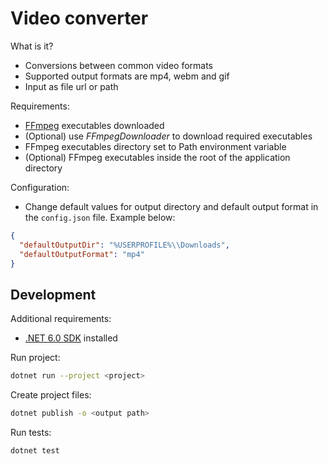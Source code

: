 # Video converter

What is it?

- Conversions between common video formats
- Supported output formats are mp4, webm and gif
- Input as file url or path

Requirements:

- [FFmpeg](https://ffmpeg.org/download.html) executables downloaded
- (Optional) use _FFmpegDownloader_ to download required executables
- FFmpeg executables directory set to Path environment variable
- (Optional) FFmpeg executables inside the root of the application directory

Configuration:

- Change default values for output directory and default output format in the `config.json` file. Example below:

```json
{
  "defaultOutputDir": "%USERPROFILE%\\Downloads",
  "defaultOutputFormat": "mp4"
}
```

## Development

Additional requirements:

- [.NET 6.0 SDK](https://dotnet.microsoft.com/en-us/download/dotnet/6.0) installed

Run project:

```bash
dotnet run --project <project>
```

Create project files:

```bash
dotnet publish -o <output path>
```

Run tests:

```bash
dotnet test
```
